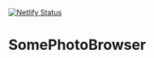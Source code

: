 [![Netlify Status](https://api.netlify.com/api/v1/badges/b8041fe7-1900-4e8e-ac54-bfb69d1cd508/deploy-status)](https://app.netlify.com/sites/gracious-ptolemy-f6f478/deploys)

# SomePhotoBrowser
